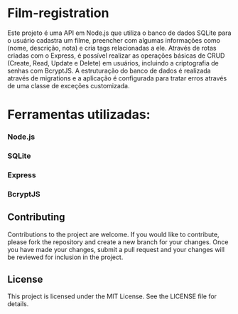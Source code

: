 # Film-registration

Este projeto é uma API em Node.js que utiliza o banco de dados SQLite para o usuário cadastra um filme, preencher com algumas informações como (nome, descrição, nota) e cria tags relacionadas a ele. 
Através de rotas criadas com o Express, é possível realizar as operações básicas de CRUD 
(Create, Read, Update e Delete) em usuários, incluindo a criptografia de senhas com BcryptJS. A estruturação do banco de dados é realizada através de migrations 
e a aplicação é configurada para tratar erros através de uma classe de exceções customizada.

# Ferramentas utilizadas:

###  Node.js
###  SQLite
###  Express
###  BcryptJS

## Contributing
Contributions to the project are welcome. If you would like to contribute, please fork the repository and create a new branch for your changes. Once you have made your changes, submit a pull request and your changes will be reviewed for inclusion in the project.

## License
This project is licensed under the MIT License. See the LICENSE file for details.

